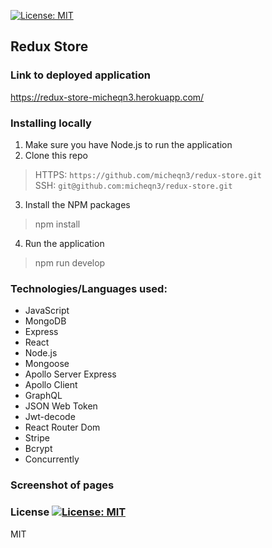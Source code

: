 [![License: MIT](https://img.shields.io/badge/License-MIT-yellow.svg)](https://opensource.org/licenses/MIT)
## Redux Store
  
### Link to deployed application

https://redux-store-micheqn3.herokuapp.com/

### Installing locally

1. Make sure you have Node.js to run the application
2. Clone this repo
> HTTPS: `https://github.com/micheqn3/redux-store.git` <br>
> SSH: `git@github.com:micheqn3/redux-store.git`
3. Install the NPM packages
> npm install
4. Run the application
> npm run develop

### Technologies/Languages used: 

  - JavaScript
  - MongoDB
  - Express
  - React 
  - Node.js
  - Mongoose
  - Apollo Server Express
  - Apollo Client
  - GraphQL 
  - JSON Web Token
  - Jwt-decode
  - React Router Dom
  - Stripe
  - Bcrypt
  - Concurrently

### Screenshot of pages


### License [![License: MIT](https://img.shields.io/badge/License-MIT-yellow.svg)](https://opensource.org/licenses/MIT)

MIT 
